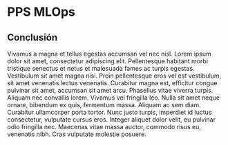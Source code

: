 # PPS MLOps

## Conclusión

Vivamus a magna et tellus egestas accumsan vel nec nisl. Lorem ipsum dolor sit amet, consectetur adipiscing elit. Pellentesque habitant morbi tristique senectus et netus et malesuada fames ac turpis egestas. Vestibulum sit amet magna nisi. Proin pellentesque eros vel est vestibulum, sit amet venenatis lectus venenatis. Curabitur magna est, efficitur congue pulvinar sit amet, accumsan sit amet arcu. Phasellus vitae viverra turpis. Aliquam nec convallis lorem. Vivamus vel fringilla leo. Nulla sit amet neque ornare, bibendum ex quis, fermentum massa. Aliquam ac sem diam. Curabitur ullamcorper porta tortor. Nunc justo turpis, imperdiet id luctus consectetur, vulputate cursus eros. Integer aliquet dolor velit, eu pulvinar odio fringilla nec. Maecenas vitae massa auctor, commodo risus eu, venenatis nibh. Cras vulputate molestie posuere.
